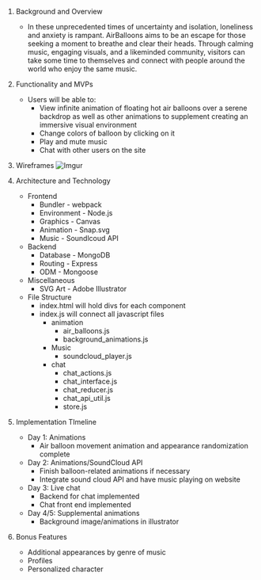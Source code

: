 1. Background and Overview
    * In these unprecedented times of uncertainty and isolation, loneliness and anxiety is rampant. AirBalloons aims to be an escape for those seeking a moment to breathe and clear their heads. Through calming music, engaging visuals, and a likeminded community, visitors can take some time to themselves and connect with people around the world who enjoy the same music.
2. Functionality and MVPs
    * Users will be able to:
        * View infinite animation of floating hot air balloons over a serene backdrop as well as other animations to supplement creating an immersive visual environment 
        * Change colors of balloon by clicking on it
        * Play and mute music
        * Chat with other users on the site
3. Wireframes
![Imgur](https://imgur.com/fx7s0AJ.jpg)

4. Architecture and Technology
    * Frontend
        * Bundler - webpack
        * Environment - Node.js
        * Graphics - Canvas
        * Animation - Snap.svg
        * Music - Soundlcoud API
    * Backend
        * Database - MongoDB
        * Routing - Express
        * ODM - Mongoose
    * Miscellaneous
        * SVG Art - Adobe Illustrator
    * File Structure
        * index.html will hold divs for each component
        * index.js will connect all javascript files
            * animation 
                * air_balloons.js
                * background_animations.js
            * Music
                * soundcloud_player.js
            * chat
                * chat_actions.js
                * chat_interface.js
                * chat_reducer.js
                * chat_api_util.js
                * store.js
5. Implementation TImeline
    * Day 1: Animations
        *  Air balloon movement animation and appearance randomization complete
    * Day 2: Animations/SoundCloud API
        * Finish balloon-related animations if necessary
        * Integrate sound cloud API and have music playing on website
    * Day 3: Live chat
        * Backend for chat implemented
        * Chat front end implemented
    * Day 4/5: Supplemental animations
        * Background image/animations in illustrator
6. Bonus Features
    * Additional appearances by genre of music
    * Profiles
    * Personalized character

